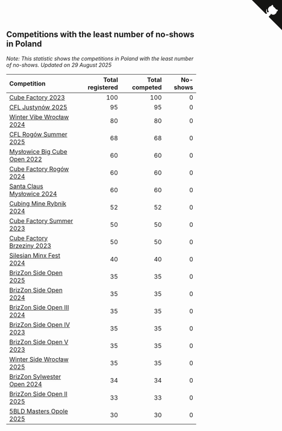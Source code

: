 ## Competitions with the least number of no-shows in Poland

*Note: This statistic shows the competitions in Poland with the least number of no-shows.*
*Updated on 29 August 2025*

| Competition | Total registered | Total competed | No-shows |
| :--- | ---: | ---: | ---: |
| [Cube Factory 2023](https://www.worldcubeassociation.org/competitions/CubeFactory2023) | 100 | 100 | 0 |
| [CFL Justynów 2025](https://www.worldcubeassociation.org/competitions/CFLJustynow2025) | 95 | 95 | 0 |
| [Winter Vibe Wrocław 2024](https://www.worldcubeassociation.org/competitions/WinterVibeWroclaw2024) | 80 | 80 | 0 |
| [CFL Rogów Summer 2025](https://www.worldcubeassociation.org/competitions/CFLRogowSummer2025) | 68 | 68 | 0 |
| [Mysłowice Big Cube Open 2022](https://www.worldcubeassociation.org/competitions/MyslowiceBigCubeOpen2022) | 60 | 60 | 0 |
| [Cube Factory Rogów 2024](https://www.worldcubeassociation.org/competitions/CubeFactoryRogow2024) | 60 | 60 | 0 |
| [Santa Claus Mysłowice 2024](https://www.worldcubeassociation.org/competitions/SantaClausCubeRaceMyslowice2024) | 60 | 60 | 0 |
| [Cubing Mine Rybnik 2024](https://www.worldcubeassociation.org/competitions/CubingMineRybnik2024) | 52 | 52 | 0 |
| [Cube Factory Summer 2023](https://www.worldcubeassociation.org/competitions/CubeFactorySummer2023) | 50 | 50 | 0 |
| [Cube Factory Brzeziny 2023](https://www.worldcubeassociation.org/competitions/CubeFactoryBrzeziny2023) | 50 | 50 | 0 |
| [Silesian Minx Fest 2024](https://www.worldcubeassociation.org/competitions/SilesianMinxFest2024) | 40 | 40 | 0 |
| [BrizZon Side Open 2025](https://www.worldcubeassociation.org/competitions/BrizZonSideOpen2025) | 35 | 35 | 0 |
| [BrizZon Side Open 2024](https://www.worldcubeassociation.org/competitions/BrizZonSideOpen2024) | 35 | 35 | 0 |
| [BrizZon Side Open III 2024](https://www.worldcubeassociation.org/competitions/BrizZonSideOpenIII2024) | 35 | 35 | 0 |
| [BrizZon Side Open IV 2023](https://www.worldcubeassociation.org/competitions/BrizZonSideOpenIV2023) | 35 | 35 | 0 |
| [BrizZon Side Open V 2023](https://www.worldcubeassociation.org/competitions/BrizZonSideOpenV2023) | 35 | 35 | 0 |
| [Winter Side Wrocław 2025](https://www.worldcubeassociation.org/competitions/WinterSideWroclaw2025) | 35 | 35 | 0 |
| [BrizZon Sylwester Open 2024](https://www.worldcubeassociation.org/competitions/BrizZonSylwesterOpen2024) | 34 | 34 | 0 |
| [BrizZon Side Open II 2025](https://www.worldcubeassociation.org/competitions/BrizZonSideOpenII2025) | 33 | 33 | 0 |
| [5BLD Masters Opole 2025](https://www.worldcubeassociation.org/competitions/5BLDMastersOpole2025) | 30 | 30 | 0 |


<a href="https://github.com/maxidragon/wca_statistics_pl" class="github-corner" aria-label="View source on Github"><svg width="80" height="80" viewBox="0 0 250 250" style="fill:#151513; color:#fff; position: absolute; top: 0; border: 0; right: 0;" aria-hidden="true"><path d="M0,0 L115,115 L130,115 L142,142 L250,250 L250,0 Z"></path><path d="M128.3,109.0 C113.8,99.7 119.0,89.6 119.0,89.6 C122.0,82.7 120.5,78.6 120.5,78.6 C119.2,72.0 123.4,76.3 123.4,76.3 C127.3,80.9 125.5,87.3 125.5,87.3 C122.9,97.6 130.6,101.9 134.4,103.2" fill="currentColor" style="transform-origin: 130px 106px;" class="octo-arm"></path><path d="M115.0,115.0 C114.9,115.1 118.7,116.5 119.8,115.4 L133.7,101.6 C136.9,99.2 139.9,98.4 142.2,98.6 C133.8,88.0 127.5,74.4 143.8,58.0 C148.5,53.4 154.0,51.2 159.7,51.0 C160.3,49.4 163.2,43.6 171.4,40.1 C171.4,40.1 176.1,42.5 178.8,56.2 C183.1,58.6 187.2,61.8 190.9,65.4 C194.5,69.0 197.7,73.2 200.1,77.6 C213.8,80.2 216.3,84.9 216.3,84.9 C212.7,93.1 206.9,96.0 205.4,96.6 C205.1,102.4 203.0,107.8 198.3,112.5 C181.9,128.9 168.3,122.5 157.7,114.1 C157.9,116.9 156.7,120.9 152.7,124.9 L141.0,136.5 C139.8,137.7 141.6,141.9 141.8,141.8 Z" fill="currentColor" class="octo-body"></path></svg></a><style>.github-corner:hover .octo-arm{animation:octocat-wave 560ms ease-in-out}@keyframes octocat-wave{0%,100%{transform:rotate(0)}20%,60%{transform:rotate(-25deg)}40%,80%{transform:rotate(10deg)}}@media (max-width:500px){.github-corner:hover .octo-arm{animation:none}.github-corner .octo-arm{animation:octocat-wave 560ms ease-in-out}}</style>
